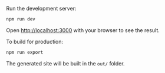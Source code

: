 Run the development server:
```bash
npm run dev
```

Open [http://localhost:3000](http://localhost:3000) with your browser to see the result.

To build for production:
```bash
npm run export
```

The generated site will be built in the `out/` folder.